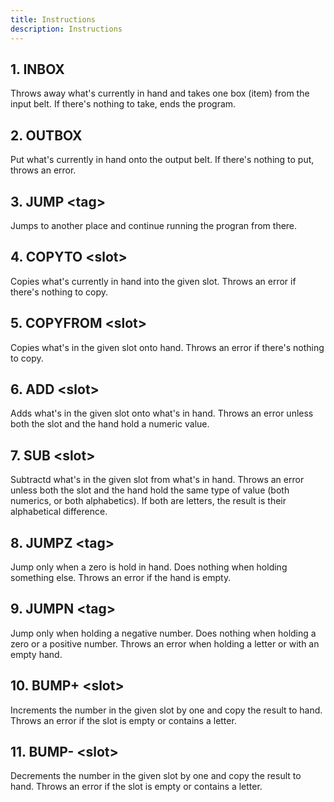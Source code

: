 ```yaml
---
title: Instructions
description: Instructions
---
```


## 1. INBOX

Throws away what's currently in hand and takes one box (item) from the input belt. If there's nothing to take, ends the program.

## 2. OUTBOX

Put what's currently in hand onto the output belt. If there's nothing to put, throws an error.

## 3. JUMP &lt;tag&gt;

Jumps to another place and continue running the progran from there.

## 4. COPYTO &lt;slot&gt;

Copies what's currently in hand into the given slot. Throws an error if there's nothing to copy.

## 5. COPYFROM &lt;slot&gt;

Copies what's in the given slot onto hand. Throws an error if there's nothing to copy.

## 6. ADD &lt;slot&gt;

Adds what's in the given slot onto what's in hand. Throws an error unless both the slot and the hand hold a numeric value.

## 7. SUB &lt;slot&gt;

Subtractd what's in the given slot from what's in hand. Throws an error unless both the slot and the hand hold the same type of value (both numerics, or both alphabetics). If both are letters, the result is their alphabetical difference.

## 8. JUMPZ &lt;tag&gt;

Jump only when a zero is hold in hand. Does nothing when holding something else. Throws an error if the hand is empty.

## 9. JUMPN &lt;tag&gt;

Jump only when holding a negative number. Does nothing when holding a zero or a positive number. Throws an error when holding a letter or with an empty hand.

## 10. BUMP+ &lt;slot&gt;

Increments the number in the given slot by one and copy the result to hand. Throws an error if the slot is empty or contains a letter.

## 11. BUMP- &lt;slot&gt;

Decrements the number in the given slot by one and copy the result to hand. Throws an error if the slot is empty or contains a letter.

